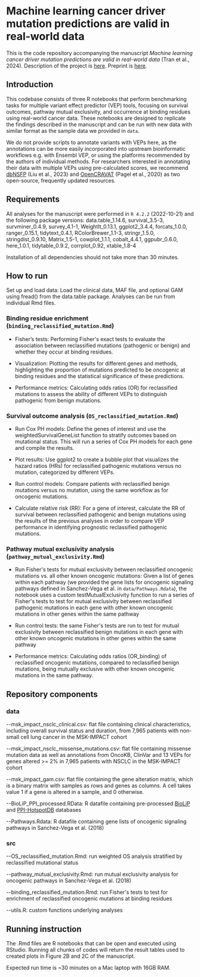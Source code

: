 # Machine learning cancer driver mutation predictions are valid in real-world data

This is the code repository accompanying the manuscript *Machine learning cancer driver mutation predictions are valid in real-world data* (Tran et al., 2024). Description of the project is [here](https://www.abstractsonline.com/pp8/#!/20272/presentation/9170). Preprint is [here](https://www.biorxiv.org/content/10.1101/2024.03.31.587410v2).

## Introduction

This codebase consists of three R notebooks that perform benchmarking tasks for multiple variant effect predictor (VEP) tools, focusing on survival outcomes, pathway mutual exclusivity, and occurrence at binding residues using real-world cancer data. These notebooks are designed to replicate the findings described in the manuscript and can be run with new data with similar format as the sample data we provided in `data`. 

We do not provide scripts to annotate variants with VEPs here, as the annotations can be more easily incorporated into upstream bioinformatic workflows e.g. with Ensembl VEP, or using the platforms recommended by the authors of individual methods. For researchers interested in annotating their data with multiple VEPs using pre-calculated scores, we recommend [dbNSFP](http://database.liulab.science/dbNSFP) (Liu et al., 2023) and [OpenCRAVAT](https://opencravat.org/) (Pagel et al., 2020) as two open-source, frequently updated resources. 

## Requirements

All analyses for the manuscript were performed in `R 4.2.2` (2022-10-21) and the following package versions: data.table_1.14.6, survival_3.5-3, survminer_0.4.9, survey_4.1-1, WeightIt_0.13.1, ggplot2_3.4.4, forcats_1.0.0, ranger_0.15.1, tidytext_0.4.1, RColorBrewer_1.1-3, stringr_1.5.0, stringdist_0.9.10, Matrix_1.5-1, cowplot_1.1.1, cobalt_4.4.1, ggpubr_0.6.0, here_1.0.1, tidytable_0.9.2, corrplot_0.92, xtable_1.8-4       

Installation of all dependencies should not take more than 30 minutes.

## How to run 
Set up and load data: Load the clinical data, MAF file, and optional GAM using fread() from the data.table package. Analyses can be run from individual Rmd files. 

### Binding residue enrichment (`binding_reclassified_mutation.Rmd`)
- Fisher’s tests: Performing Fisher's exact tests to evaluate the association between reclassified mutations (pathogenic or benign) and whether they occur at binding residues.

- Visualization: Plotting the results for different genes and methods, highlighting the proportion of mutations predicted to be oncogenic at binding residues and the statistical significance of these predictions.

- Performance metrics: Calculating odds ratios (OR) for reclassified mutations to assess the ability of different VEPs to distinguish pathogenic  from benign mutations.

### Survival outcome analysis (`OS_reclassified_mutation.Rmd`)
- Run Cox PH models: Define the genes of interest and use the weightedSurvivalGeneList function to stratify outcomes based on mutational status. This will run a series of Cox PH models for each gene and compile the results.

- Plot results: Use ggplot2 to create a bubble plot that visualizes the hazard ratios (HRs) for reclassified pathogenic mutations versus no mutation, categorized by different VEPs.

- Run control models: Compare patients with reclassified benign mutations versus no mutation, using the same workflow as for oncogenic mutations.

- Calculate relative risk (RR): For a gene of interest, calculate the RR of survival between reclassified pathogenic and benign mutations using the results of the previous analyses in order to compare VEP performance in identifying prognostic reclassified pathogenic mutations.

### Pathway mutual exclusivity analysis (`pathway_mutual_exclusivity.Rmd`)
- Run Fisher's tests for mutual exclusivity between reclassified oncogenic mutations vs. all other known oncogenic mutations: Given a list of genes within each pathway (we provided the gene lists for oncogenic signaling pathways defined in Sanchez-Vega et al. in `data/Pathways.Rdata`), the notebook uses a custom testMutualExclusivity function to run a series of Fisher's tests to test for mutual exclusivity between reclassified pathogenic mutations in each gene with other known oncogenic mutations in other genes within the same pathway

- Run control tests: the same Fisher's tests are run to test for mutual exclusivity between reclassified benign mutations in each gene with other known oncogenic mutations in other genes within the same pathway

- Performance metrics: Calculating odds ratios (OR_binding) of reclassified oncogenic mutations, compared to reclassified benign mutations, being mutually exclusive with other known oncogenic mutations in the same pathway.

## Repository components

### data

--msk_impact_nsclc_clinical.csv: flat file containing clinical characteristics, including overall survival status and duration, from 7,965 patients with non-small cell lung cancer in the MSK-IMPACT cohort

--msk_impact_nsclc_missense_mutations.csv: flat file containing missense mutation data as well as annotations from OncoKB, ClinVar and 13 VEPs for genes altered >= 2% in 7,965 patients with NSCLC in the MSK-IMPACT cohort

--msk_impact_gam.csv: flat file containing the gene alteration matrix, which is a binary matrix with samples as rows and genes as columns. A cell takes value 1 if a gene is altered in a sample, and 0 otherwise.

--BioLiP_PPI_processed.RData: R datafile containing pre-processed [BioLiP](https://zhanggroup.org/BioLiP/index.cgi) and [PPI-HotspotDB](https://pubs.acs.org/doi/10.1021/acs.jcim.2c00025) databases

--Pathways.Rdata: R datafile containing gene lists of oncogenic signaling pathways in Sanchez-Vega et al. (2018)

### src

--OS_reclassified_mutation.Rmd: run weighted OS analysis stratified by reclassified mutational status

--pathway_mutual_exclusivity.Rmd: run mutual exclusivity analysis for oncogenic pathways in Sanchez-Vega et al. (2018)

--binding_reclassified_mutation.Rmd: run Fisher's tests to test for enrichment of reclassified oncogenic mutations at binding residues

--utils.R: custom functions underlying analyses

## Running instruction

The .Rmd files are R notebooks that can be open and executed using RStudio. Running all chunks of codes will return the result tables used to created plots in Figure 2B and 2C of the manuscript.

Expected run time is ~30 minutes on a Mac laptop with 16GB RAM.



